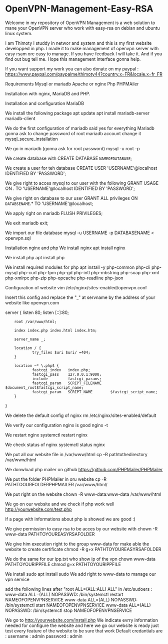 # OpenVPN-Management-Easy-RSA

Welcome in my repository of OpenVPN Management is a web solution to mane your OpenVPN server who work with easy-rsa on debian and ubuntu linux system.

I am Thimoty I studdy in networ and system and this is my first website developped in php. I made it to make management of openvpn server with easy rsam ore easy to manage. If you have feedback I will take it. And if you find out bug tell me. Hope this management interface gonna help.

If you want support my work you can also donate on my paypal :
https://www.paypal.com/paypalme/thimoty44?country.x=FR&locale.x=fr_FR

Requirements
Mysql or mariadb
Apache or nginx
Php
PHPMAiler

Installation with nginx, MariaDB and PHP.

Installation and configuration MariaDB

We install the following package
apt update
apt install mariadb-server mariadb-client

We do the first configuration of mariadb said yes for everything Mariadb gonna ask to change password of root mariadb account change it
mysql_secure_installation

We go in mariadb (gonna ask for root password)
mysql -u root -p

We create database with 
CREATE DATABASE `NAMEOFDATABASE`;

We create a user for teh database
CREATE USER 'USERNAME'@localhost IDENTIFIED BY 'PASSWORD';

We give right to acces mysql to our user with the following
GRANT USAGE ON *.* TO 'USERNAME'@localhost IDENTIFIED BY 'PASSWORD';

We give right on database to our user
GRANT ALL privileges ON `DATABSENAME`.* TO 'USERNAME'@localhost;

We apply right on mariadb
FLUSH PRIVILEGES;

We exit mariadb
exit;

We import our file database
mysql -u USERNAME -p DATABASENAME < openvpn.sql

Installation nginx and php
We install nginx
apt install nginx

We install php
apt install php

We install required modules for php
apt install -y php-common php-cli php-mysql php-curl php-fpm php-gd php-intl php-mbstring php-soap php-xml php-xmlrpc php-zip php-opcache php-readline php-json

Configuration of website
vim /etc/nginx/sites-enabled/openvpn.conf

Insert this config and replace the "_" at servname by the address of your website like openvpn.com

server {
       listen 80;
       listen [::]:80;

        root /var/www/html;

        index index.php index.html index.htm;

        server_name _;

        location / {
                try_files $uri $uri/ =404;
        }

        location ~* \.php$ {
                fastcgi_index   index.php;
                fastcgi_pass    127.0.0.1:9000;
                include         fastcgi_params;
                fastcgi_param   SCRIPT_FILENAME    $document_root$fastcgi_script_name;
                fastcgi_param   SCRIPT_NAME        $fastcgi_script_name;
        }

}

We delete the default config of nginx
rm /etc/nginx/sites-enabled/default

We verify our configuration nginx is good
nginx -t

We restart nginx 
systemctl restart nginx

We check status of nginx
systemctl status nginx

We put all our website file in /var/www/html
cp -R pathtothedirectory /var/www/html

We donwload php mailer on github
https://github.com/PHPMailer/PHPMailer

We put the folder PHPMailer in oru website
cp -R PATHTOOURFOLDERPHPMAILER /var/www/html/

We put right on the website
chown -R www-data:www-data /var/www/html

We go on our website and we check if php work well
http://yourwebsite.com/test.php

If a page with informations about php is showed we are good :)

We give permission to easy rsa to be acces by our website with
chown -R www-data PATHTOYOUREASYRSAFOLDER

We give him execution right to the group www-data for make able the website to create certificate
chmod -R g+x PATHTOYOUREASYRSAFOLDER

We do the same for our ipp.txt who show ip of the vpn
chown www-data PATHTOYOURIPPFILE
chmod g+x PATHTOYOURIPPFILE

We install sudo
apt install sudo
We add right to www-data to manage our vpn service

add the following lines after "root    ALL=(ALL:ALL) ALL" in /etc/sudoers :
www-data ALL=(ALL) NOPASSWD: /bin/systemctl restart NAMEOFOPENVPNSERVICE
www-data ALL=(ALL) NOPASSWD: /bin/systemctl start NAMEOFOPENVPNSERVICE
www-data ALL=(ALL) NOPASSWD: /bin/systemctl stop NAMEOFOPENVPNSERVICE

We go to http://yourwebsite.com/install.php
We indicate evrry information needed for configure the website and here we go our website is ready just test every feature of the website to be sure that work 
Default credantials are :
username : admin
password : admin
